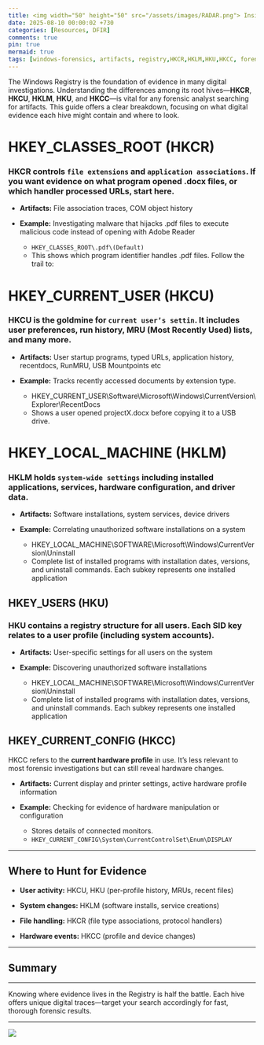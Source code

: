 ```yaml
---
title: <img width="50" height="50" src="/assets/images/RADAR.png"> Inside The Registry
date: 2025-08-10 00:00:02 +730
categories: [Resources, DFIR]
comments: true
pin: true
mermaid: true
tags: [windows-forensics, artifacts, registry,HKCR,HKLM,HKU,HKCC, forensics,] # TAG names should always be lowercase
---
```


The Windows Registry is the foundation of evidence in many digital investigations. Understanding the differences among its root hives—**HKCR**, **HKCU**, **HKLM**, **HKU**, and **HKCC**—is vital for any forensic analyst searching for artifacts. This guide offers a clear breakdown, focusing on what digital evidence each hive might contain and where to look.


#  HKEY_CLASSES_ROOT (HKCR)

### HKCR controls `file extensions` and `application associations`. If you want evidence on what program opened .docx files, or which handler processed URLs, start here.

-   **Artifacts:** File association traces, COM object history
    
-   **Example:** Investigating malware that hijacks .pdf files to execute malicious code instead of opening with Adobe Reader
	- `HKEY_CLASSES_ROOT\.pdf\(Default)`    
	- This shows which program identifier handles .pdf files. Follow the trail to:


# HKEY_CURRENT_USER (HKCU)

### HKCU is the goldmine for `current user’s settin`. It includes user preferences, run history, MRU (Most Recently Used) lists, and many more.

-   **Artifacts:** User startup programs, typed URLs, application history, recentdocs, RunMRU, USB Mountpoints etc
    
-   **Example:** Tracks recently accessed documents by extension type.
	- HKEY_CURRENT_USER\Software\Microsoft\Windows\CurrentVersion\Explorer\RecentDocs
	- Shows a user opened projectX.docx before copying it to a USB drive.
    

# HKEY_LOCAL_MACHINE (HKLM)

### HKLM holds `system-wide settings` including installed applications, services, hardware configuration, and driver data.

-   **Artifacts:** Software installations, system services, device drivers
    
-   **Example:** Correlating unauthorized software installations on a system
	- HKEY_LOCAL_MACHINE\SOFTWARE\Microsoft\Windows\CurrentVersion\Uninstall
	- Complete list of installed programs with installation dates, versions, and uninstall commands. Each subkey represents one installed application
    

## HKEY_USERS (HKU)

### HKU contains a registry structure for **all users**. Each SID key relates to a user profile (including system accounts).

-   **Artifacts:** User-specific settings for all users on the system
    
-   **Example:** Discovering unauthorized software installations
	- HKEY_LOCAL_MACHINE\SOFTWARE\Microsoft\Windows\CurrentVersion\Uninstall
	- Complete list of installed programs with installation dates, versions, and uninstall commands. Each subkey represents one installed application

    

## HKEY_CURRENT_CONFIG (HKCC)

HKCC refers to the **current hardware profile** in use. It’s less relevant to most forensic investigations but can still reveal hardware changes.

-   **Artifacts:** Current display and printer settings, active hardware profile information
    
-   **Example:** Checking for evidence of hardware manipulation or configuration 
	- Stores details of connected monitors.
	- `HKEY_CURRENT_CONFIG\System\CurrentControlSet\Enum\DISPLAY`
    

----------

## Where to Hunt for Evidence

-   **User activity:** HKCU, HKU (per-profile history, MRUs, recent files)
    
-   **System changes:** HKLM (software installs, service creations)
    
-   **File handling:** HKCR (file type associations, protocol handlers)
    
-   **Hardware events:** HKCC (profile and device changes)
    

----------

## Summary 


----------

Knowing where evidence lives in the Registry is half the battle. Each hive offers unique digital traces—target your search accordingly for fast, thorough forensic results.


---

![](https://media.giphy.com/media/DAtJCG1t3im1G/giphy.gif)

